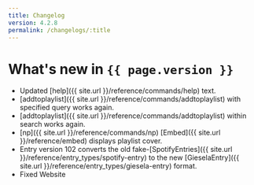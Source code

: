 ```yaml
---
title: Changelog
version: 4.2.8
permalink: /changelogs/:title
---
```


# What's new in `{{ page.version }}`
- Updated [help]({{ site.url }}/reference/commands/help) text.
- [addtoplaylist]({{ site.url }}/reference/commands/addtoplaylist) with specified query works again.
- [addtoplaylist]({{ site.url }}/reference/commands/addtoplaylist) within search works again.
- [np]({{ site.url }}/reference/commands/np) [Embed]({{ site.url }}/reference/embed) displays playlist cover.
- Entry version 102 converts the old fake-[SpotifyEntries]({{ site.url }}/reference/entry_types/spotify-entry) to the new [GieselaEntry]({{ site.url }}/reference/entry_types/giesela-entry) format.
- Fixed Website

